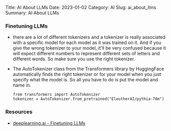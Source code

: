 Title: AI About LLMs
Date: 2023-01-02
Category: AI
Slug: ai_about_llms
Summary: AI About LLMs
<br>

### Finetuning LLMs
* there are a lot of different tokenizers and a tokenizer is really associated with 
a specific model for each model as it was trained on it. And if you give the wrong tokenizer to your model, it'll 
be very confused because it will expect different numbers to represent different sets of letters 
and different words. So make sure you use the right tokenizer.

* The AutoTokenizer class from the Transformers library by HuggingFace automatically finds the right tokenizer or for your 
model when you just specify what the model is. So all you have to do is put the model and name in.

    ````
    from transformers import AutoTokenizer
    tokenizer = AutoTokenizer.from_pretrained("EleutherAI/pythia-70m")
    ````


### Resources

* [deeplearning.ai - Finetuning LLMs](https://www.deeplearning.ai/short-courses/finetuning-large-language-models/)

